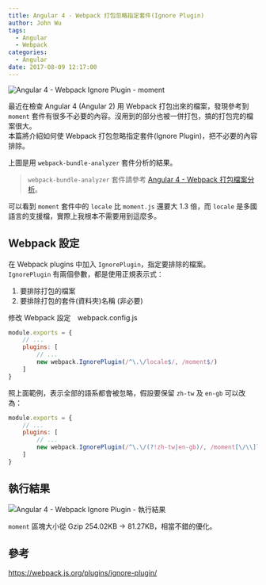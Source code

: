 ```yaml
---
title: Angular 4 - Webpack 打包忽略指定套件(Ignore Plugin)
author: John Wu
tags:
  - Angular
  - Webpack
categories:
  - Angular
date: 2017-08-09 12:17:00
---
```

![Angular 4 - Webpack Ignore Plugin - moment](/images/x288.png)

最近在檢查 Angular 4 (Angular 2) 用 Webpack 打包出來的檔案，發現參考到 `moment` 套件有很多不必要的內容。沒用到的部分也被一併打包，搞的打包完的檔案很大。  
本篇將介紹如何使 Webpack 打包忽略指定套件(Ignore Plugin)，把不必要的內容排除。  

<!-- more -->

上圖是用 `webpack-bundle-analyzer` 套件分析的結果。  
> `webpack-bundle-analyzer` 套件請參考 [Angular 4 - Webpack 打包檔案分析](angular-4-webpack-bundle-analyzer)。  

可以看到 `moment` 套件中的 `locale` 比 `moment.js` 還要大 1.3 倍，而 `locale` 是多國語言的支援檔，實際上我根本不需要用到這麼多。  

## Webpack 設定

在 Webpack plugins 中加入 `IgnorePlugin`，指定要排除的檔案。  
`IgnorePlugin` 有兩個參數，都是使用正規表示式：  
1. 要排除打包的檔案  
2. 要排除打包的套件(資料夾)名稱 (非必要)  

修改 Webpack 設定　webpack.config.js
```js
module.exports = {
    // ...
    plugins: [
        // ...
        new webpack.IgnorePlugin(/^\.\/locale$/, /moment$/)
    ]
}
```

照上面範例，表示全部的語系都會被忽略，假設要保留 `zh-tw` 及 `en-gb` 可以改為：

```js
module.exports = {
    // ...
    plugins: [
        // ...
        new webpack.IgnorePlugin(/^\.\/(?!zh-tw|en-gb)/, /moment[\/\\]locale$/)
    ]
}
```

## 執行結果

![Angular 4 - Webpack Ignore Plugin - 執行結果](/images/x289.png)

`moment` 區塊大小從 Gzip 254.02KB -> 81.27KB，相當不錯的優化。

## 參考

https://webpack.js.org/plugins/ignore-plugin/